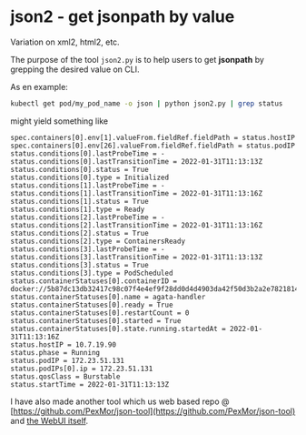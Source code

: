 # json2 - get jsonpath by value

Variation on xml2, html2, etc.

The purpose of the tool `json2.py` is to help users to get __jsonpath__ by grepping the desired value on CLI.

As en example:

```bash
kubectl get pod/my_pod_name -o json | python json2.py | grep status
```

might yield something like

```
spec.containers[0].env[1].valueFrom.fieldRef.fieldPath = status.hostIP
spec.containers[0].env[26].valueFrom.fieldRef.fieldPath = status.podIP
status.conditions[0].lastProbeTime = -
status.conditions[0].lastTransitionTime = 2022-01-31T11:13:13Z
status.conditions[0].status = True
status.conditions[0].type = Initialized
status.conditions[1].lastProbeTime = -
status.conditions[1].lastTransitionTime = 2022-01-31T11:13:16Z
status.conditions[1].status = True
status.conditions[1].type = Ready
status.conditions[2].lastProbeTime = -
status.conditions[2].lastTransitionTime = 2022-01-31T11:13:16Z
status.conditions[2].status = True
status.conditions[2].type = ContainersReady
status.conditions[3].lastProbeTime = -
status.conditions[3].lastTransitionTime = 2022-01-31T11:13:13Z
status.conditions[3].status = True
status.conditions[3].type = PodScheduled
status.containerStatuses[0].containerID = docker://5b87dc13db32417c98c07f4e4ef9f28dd0d4d4903da42f50d3b2a2e782181480
status.containerStatuses[0].name = agata-handler
status.containerStatuses[0].ready = True
status.containerStatuses[0].restartCount = 0
status.containerStatuses[0].started = True
status.containerStatuses[0].state.running.startedAt = 2022-01-31T11:13:16Z
status.hostIP = 10.7.19.90
status.phase = Running
status.podIP = 172.23.51.131
status.podIPs[0].ip = 172.23.51.131
status.qosClass = Burstable
status.startTime = 2022-01-31T11:13:13Z
```

I have also made another tool which us web based repo @ [https://github.com/PexMor/json-tool](https://github.com/PexMor/json-tool) and [the WebUI itself](https://pexmor.github.io/json-tool/both.html).
